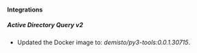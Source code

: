 #### Integrations
##### Active Directory Query v2
- Updated the Docker image to: *demisto/py3-tools:0.0.1.30715*.
